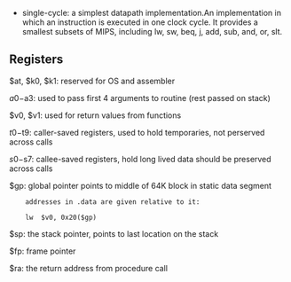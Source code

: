 


* single-cycle: a simplest datapath implementation.An implementation in 
which an instruction is executed in one clock cycle. It provides a smallest subsets of MIPS, including lw, sw, beq, j, add, sub, and, or, slt.


## Registers

$at, $k0, $k1: reserved for OS and assembler

$a0-$a3:  used to pass first 4 arguments to routine (rest passed on stack)

$v0, $v1: used for return values from functions

$t0-$t9:  caller-saved registers, used to hold temporaries, 
          not perserved across calls

$s0-$s7: callee-saved registers, hold long lived data
         should be preserved across calls

$gp:  global pointer points to middle of 64K block in static data segment

        addresses in .data are given relative to it:

        lw  $v0, 0x20($gp)

$sp: the stack pointer, points to last location on the stack

$fp: frame pointer 

$ra: the return address from procedure call
